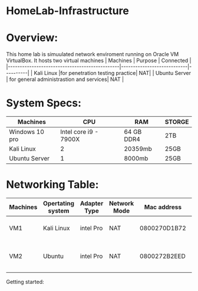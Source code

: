 # HomeLab-Infrastructure

# Overview: 
  This home lab is simuulated network enviroment running on Oracle VM VirtualBox.
  It hosts two virtual machines
  | Machines                                       | Purpose        | Connected |
|-----------------------------------------------|----------------------------|----------|
| Kali Linux                                    |for penetration testing practice| NAT|
| Ubuntu Server          | for general administrastion and services| NAT |

      
# System Specs:
   | Machines                                   | CPU                         | RAM |  STORGE |
|-----------------------------------------------|----------------------------|---------|-------|
| Windows 10 pro                                 | Intel core i9 - 7900X | 64 GB DDR4| 2TB|
| Kali Linux          | 2 | 20359mb  |25GB
| Ubuntu Server       | 1 | 8000mb  |25GB

# Networking Table: 
| Machines   | Opertating system| Adapter Type| Network Mode|Mac address| IP address|Purpose|
|------------|------------------|-------------|-------------|-----------|-----------|------|
|VM1           |Kali Linux | intel Pro | NAT| 0800270D1B72 | 10.0.2.3 | Pentesting security tools|
|VM2       | Ubuntu | intel Pro | NAT|0800272B2EED | 10.0.2.15 | Web server testing services| 

Getting started: 
